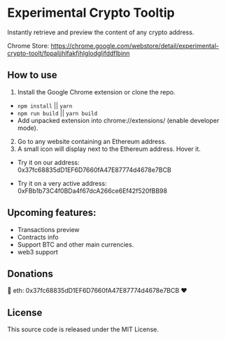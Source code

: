 # Experimental Crypto Tooltip

Instantly retrieve and preview the content of any crypto address.

Chrome Store: https://chrome.google.com/webstore/detail/experimental-crypto-toolt/fppaljjhlfakfjhlglodgljfddflbinn

How to use
----------

1. Install the Google Chrome extension or clone the repo.
  - `npm install` || `yarn`
  - `npm run build` || `yarn build`
  - Add unpacked extension into chrome://extensions/ (enable developer mode).
2. Go to any website containing an Ethereum address.
3. A small icon will display next to the Ethereum address. Hover it.


- Try it on our address: 0x37fc68835dD1EF6D7660fA47E87774d4678e7BCB

- Try it on a very active address: 0xFBb1b73C4f0BDa4f67dcA266ce6Ef42f520fBB98


Upcoming features:
----
- Transactions preview
- Contracts info
- Support BTC and other main currencies.
- web3 support


Donations
---------
🎉 eth: 0x37fc68835dD1EF6D7660fA47E87774d4678e7BCB ❤️


License
-------

This source code is released under the MIT License.
